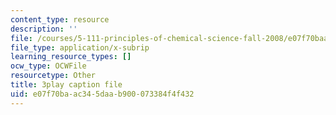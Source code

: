 ```yaml
---
content_type: resource
description: ''
file: /courses/5-111-principles-of-chemical-science-fall-2008/e07f70baac345daab900073384f4f432_8b56I8U24xU.vtt
file_type: application/x-subrip
learning_resource_types: []
ocw_type: OCWFile
resourcetype: Other
title: 3play caption file
uid: e07f70ba-ac34-5daa-b900-073384f4f432
---
```

